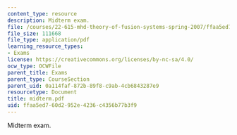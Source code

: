 ```yaml
---
content_type: resource
description: Midterm exam.
file: /courses/22-615-mhd-theory-of-fusion-systems-spring-2007/ffaa5ed760d2952e4236c4356b77b3f9_midterm.pdf
file_size: 111668
file_type: application/pdf
learning_resource_types:
- Exams
license: https://creativecommons.org/licenses/by-nc-sa/4.0/
ocw_type: OCWFile
parent_title: Exams
parent_type: CourseSection
parent_uid: 0a114faf-872b-89f8-c9ab-4cb6843287e9
resourcetype: Document
title: midterm.pdf
uid: ffaa5ed7-60d2-952e-4236-c4356b77b3f9
---
```

Midterm exam.